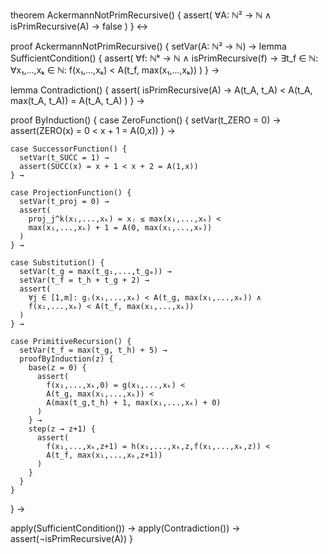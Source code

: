 theorem AckermannNotPrimRecursive() {
  assert(
    ∀A: ℕ² → ℕ ∧ isPrimRecursive(A) → false
  )
} ↔

proof AckermannNotPrimRecursive() {
  setVar(A: ℕ² → ℕ) →
  lemma SufficientCondition() {
    assert(
      ∀f: ℕᵏ → ℕ ∧ isPrimRecursive(f) → 
      ∃t_f ∈ ℕ: ∀x₁,...,xₖ ∈ ℕ: 
      f(x₁,...,xₖ) < A(t_f, max(x₁,...,xₖ))
    )
  } →

  lemma Contradiction() {
    assert(
      isPrimRecursive(A) →
      A(t_A, t_A) < A(t_A, max(t_A, t_A)) = A(t_A, t_A)
    )
  } →

  proof ByInduction() {
    case ZeroFunction() {
      setVar(t_ZERO = 0) →
      assert(ZERO(x) = 0 < x + 1 = A(0,x))
    } →
    
    case SuccessorFunction() {
      setVar(t_SUCC = 1) →
      assert(SUCC(x) = x + 1 < x + 2 = A(1,x))
    } →
    
    case ProjectionFunction() {
      setVar(t_proj = 0) →
      assert(
        proj_j^k(x₁,...,xₖ) = xⱼ ≤ max(x₁,...,xₖ) < 
        max(x₁,...,xₖ) + 1 = A(0, max(x₁,...,xₖ))
      )
    } →

    case Substitution() {
      setVar(t_g = max(t_g₁,...,t_gₘ)) →
      setVar(t_f = t_h + t_g + 2) →
      assert(
        ∀j ∈ [1,m]: gⱼ(x₁,...,xₖ) < A(t_g, max(x₁,...,xₖ)) ∧
        f(x₁,...,xₖ) < A(t_f, max(x₁,...,xₖ))
      )
    } →

    case PrimitiveRecursion() {
      setVar(t_f = max(t_g, t_h) + 5) →
      proofByInduction(z) {
        base(z = 0) {
          assert(
            f(x₁,...,xₖ,0) = g(x₁,...,xₖ) < 
            A(t_g, max(x₁,...,xₖ)) <
            A(max(t_g,t_h) + 1, max(x₁,...,xₖ) + 0)
          )
        } →
        step(z → z+1) {
          assert(
            f(x₁,...,xₖ,z+1) = h(x₁,...,xₖ,z,f(x₁,...,xₖ,z)) <
            A(t_f, max(x₁,...,xₖ,z+1))
          )
        }
      }
    }
  } →

  apply(SufficientCondition()) →
  apply(Contradiction()) →
  assert(¬isPrimRecursive(A))
}